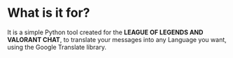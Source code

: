 # What is it for?
It is a simple Python tool created for the <b>LEAGUE OF LEGENDS AND VALORANT CHAT</b>, to translate your messages into any Language you want, using the Google Translate library.
